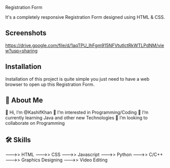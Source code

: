 
Registration Form

It's a completely responsive Registration Form designed
using HTML & CSS.

## Screenshots

https://drive.google.com/file/d/1aqTPU_lhFgm915NFVtutIctRkWTLPdNM/view?usp=sharing
## Installation

Installation of this project is quite simple
you just need to have a web browser to open up this
Registration Form.
## 🚀 About Me
👋 Hi, I’m @KashifKhan
👀 I’m interested in Programming/Coding
🌱 I’m currently learning Java and other new Technologies
💞️ I’m looking to collaborate on Programming

## 🛠 Skills
--->> HTML
--->> CSS
--->> Javascript
--->> Python
--->> C/C++
--->> Graphics Designing
--->> Video Editing


